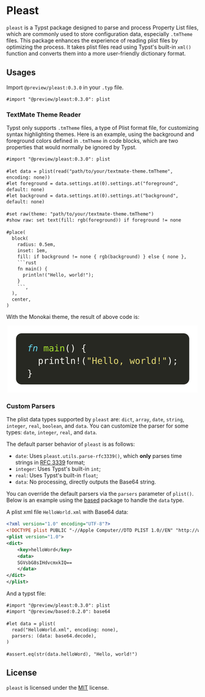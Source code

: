 # Pleast

`pleast` is a Typst package designed to parse and process Property List files, which are commonly used to store configuration data, especially `.tmTheme` files. This package enhances the experience of reading plist files by optimizing the process. It takes plist files read using Typst's built-in `xml()` function and converts them into a more user-friendly dictionary format.

## Usages

Import `@preview/pleast:0.3.0` in your `.typ` file.

```typst
#import "@preview/pleast:0.3.0": plist
```

### TextMate Theme Reader

Typst only supports `.tmTheme` files, a type of Plist format file, for customizing syntax highlighting themes. Here is an example, using the background and foreground colors defined in `.tmTheme` in code blocks, which are two properties that would normally be ignored by Typst.

```typst
#import "@preview/pleast:0.3.0": plist

#let data = plist(read("path/to/your/textmate-theme.tmTheme", encoding: none))
#let foreground = data.settings.at(0).settings.at("foreground", default: none)
#let background = data.settings.at(0).settings.at("background", default: none)

#set raw(theme: "path/to/your/textmate-theme.tmTheme")
#show raw: set text(fill: rgb(foreground)) if foreground != none

#place(
  block(
    radius: 0.5em,
    inset: 1em,
    fill: if background != none { rgb(background) } else { none },
    ```rust
    fn main() {
      println!("Hello, world!");
    }
    ```,
  ),
  center,
)
```

With the Monokai theme, the result of above code is:

<div align="center">
  <img src="assets/example.svg" alt="Example result with Monokai theme" />
</div>

### Custom Parsers

The plist data types supported by `pleast` are: `dict`, `array`, `date`, `string`, `integer`, `real`, `boolean`, and `data`. You can customize the parser for some types: `date`, `integer`, `real`, and `data`.

The default parser behavior of `pleast` is as follows:
- `date`: Uses `pleast.utils.parse-rfc3339()`, which **only** parses time strings in [RFC 3339](https://www.ietf.org/rfc/rfc3339.txt) format;
- `integer`: Uses Typst's built-in `int`;
- `real`: Uses Typst's built-in `float`;
- `data`: No processing, directly outputs the Base64 string.

You can override the default parsers via the `parsers` parameter of `plist()`. Below is an example using the [based](https://typst.app/universe/package/based) package to handle the `data` type.

A plist xml file `HelloWorld.xml` with Base64 data:

```xml
<?xml version="1.0" encoding="UTF-8"?>
<!DOCTYPE plist PUBLIC "-//Apple Computer//DTD PLIST 1.0//EN" "http://www.apple.com/DTDs/PropertyList-1.0.dtd">
<plist version="1.0">
<dict>
    <key>helloWord</key>
    <data>
    SGVsbG8sIHdvcmxkIQ==
    </data>
</dict>
</plist>
```

And a typst file:

```typst
#import "@preview/pleast:0.3.0": plist
#import "@preview/based:0.2.0": base64

#let data = plist(
  read("HelloWorld.xml", encoding: none),
  parsers: (data: base64.decode),
)

#assert.eq(str(data.helloWord), "Hello, world!")
```

## License

`pleast` is licensed under the [MIT](LICENSE) license.